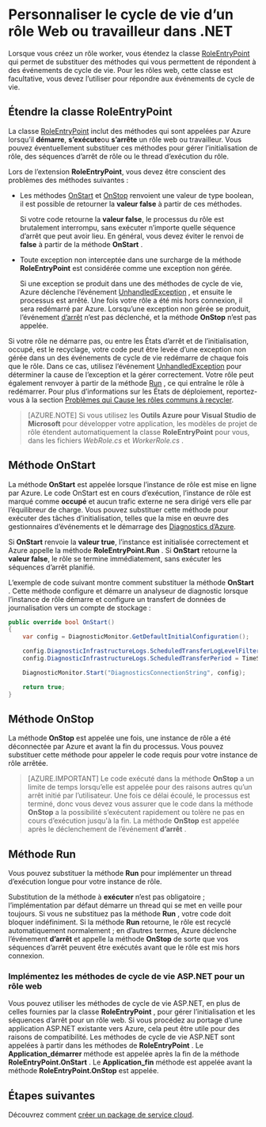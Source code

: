 <properties 
pageTitle="Gérer des événements de cycle de vie du Service en nuage | Microsoft Azure" 
description="Explique comment utiliser les méthodes de cycle de vie d’un rôle de Service Cloud peuvent être dans .NET" 
services="cloud-services" 
documentationCenter=".net" 
authors="Thraka" 
manager="timlt" 
editor=""/>
<tags 
ms.service="cloud-services" 
ms.workload="tbd" 
ms.tgt_pltfrm="na" 
ms.devlang="na" 
ms.topic="article" 
ms.date="09/06/2016" 
ms.author="adegeo"/>

# <a name="customize-the-lifecycle-of-a-web-or-worker-role-in-net"></a>Personnaliser le cycle de vie d’un rôle Web ou travailleur dans .NET

Lorsque vous créez un rôle worker, vous étendez la classe [RoleEntryPoint](https://msdn.microsoft.com/library/azure/microsoft.windowsazure.serviceruntime.roleentrypoint.aspx) qui permet de substituer des méthodes qui vous permettent de répondent à des événements de cycle de vie. Pour les rôles web, cette classe est facultative, vous devez l’utiliser pour répondre aux événements de cycle de vie.

## <a name="extend-the-roleentrypoint-class"></a>Étendre la classe RoleEntryPoint

La classe [RoleEntryPoint](https://msdn.microsoft.com/library/azure/microsoft.windowsazure.serviceruntime.roleentrypoint.aspx) inclut des méthodes qui sont appelées par Azure lorsqu’il **démarre**, **s’exécute**ou **s’arrête** un rôle web ou travailleur. Vous pouvez éventuellement substituer ces méthodes pour gérer l’initialisation de rôle, des séquences d’arrêt de rôle ou le thread d’exécution du rôle. 

Lors de l’extension **RoleEntryPoint**, vous devez être conscient des problèmes des méthodes suivantes :

-   Les méthodes [OnStart](https://msdn.microsoft.com/library/azure/microsoft.windowsazure.serviceruntime.roleentrypoint.onstart.aspx) et [OnStop](https://msdn.microsoft.com/library/azure/microsoft.windowsazure.serviceruntime.roleentrypoint.onstop.aspx) renvoient une valeur de type boolean, il est possible de retourner la **valeur false** à partir de ces méthodes.

     Si votre code retourne la **valeur false**, le processus du rôle est brutalement interrompu, sans exécuter n’importe quelle séquence d’arrêt que peut avoir lieu. En général, vous devez éviter le renvoi de **false** à partir de la méthode **OnStart** .
     
-   Toute exception non interceptée dans une surcharge de la méthode **RoleEntryPoint** est considérée comme une exception non gérée.

     Si une exception se produit dans une des méthodes de cycle de vie, Azure déclenche l’événement [UnhandledException](https://msdn.microsoft.com/library/system.appdomain.unhandledexception.aspx) , et ensuite le processus est arrêté. Une fois votre rôle a été mis hors connexion, il sera redémarré par Azure. Lorsqu’une exception non gérée se produit, l’événement [d’arrêt](https://msdn.microsoft.com/library/azure/microsoft.windowsazure.serviceruntime.roleenvironment.stopping.aspx) n’est pas déclenché, et la méthode **OnStop** n’est pas appelée.

Si votre rôle ne démarre pas, ou entre les États d’arrêt et de l’initialisation, occupé, est le recyclage, votre code peut être levée d’une exception non gérée dans un des événements de cycle de vie redémarre de chaque fois que le rôle. Dans ce cas, utilisez l’événement [UnhandledException](https://msdn.microsoft.com/library/system.appdomain.unhandledexception.aspx) pour déterminer la cause de l’exception et la gérer correctement. Votre rôle peut également renvoyer à partir de la méthode [Run](https://msdn.microsoft.com/library/azure/microsoft.windowsazure.serviceruntime.roleentrypoint.run.aspx) , ce qui entraîne le rôle à redémarrer. Pour plus d’informations sur les États de déploiement, reportez-vous à la section [Problèmes qui Cause les rôles communs à recycler](cloud-services-troubleshoot-common-issues-which-cause-roles-recycle.md).

> [AZURE.NOTE] Si vous utilisez les **Outils Azure pour Visual Studio de Microsoft** pour développer votre application, les modèles de projet de rôle étendent automatiquement la classe **RoleEntryPoint** pour vous, dans les fichiers *WebRole.cs* et *WorkerRole.cs* .

## <a name="onstart-method"></a>Méthode OnStart

La méthode **OnStart** est appelée lorsque l’instance de rôle est mise en ligne par Azure. Le code OnStart est en cours d’exécution, l’instance de rôle est marqué comme **occupé** et aucun trafic externe ne sera dirigé vers elle par l’équilibreur de charge. Vous pouvez substituer cette méthode pour exécuter des tâches d’initialisation, telles que la mise en œuvre des gestionnaires d’événements et le démarrage des [Diagnostics d’Azure](cloud-services-how-to-monitor.md).

Si **OnStart** renvoie la **valeur true**, l’instance est initialisée correctement et Azure appelle la méthode **RoleEntryPoint.Run** . Si **OnStart** retourne la **valeur false**, le rôle se termine immédiatement, sans exécuter les séquences d’arrêt planifié.

L’exemple de code suivant montre comment substituer la méthode **OnStart** . Cette méthode configure et démarre un analyseur de diagnostic lorsque l’instance de rôle démarre et configure un transfert de données de journalisation vers un compte de stockage :

```csharp
public override bool OnStart()
{
    var config = DiagnosticMonitor.GetDefaultInitialConfiguration();

    config.DiagnosticInfrastructureLogs.ScheduledTransferLogLevelFilter = LogLevel.Error;
    config.DiagnosticInfrastructureLogs.ScheduledTransferPeriod = TimeSpan.FromMinutes(5);

    DiagnosticMonitor.Start("DiagnosticsConnectionString", config);

    return true;
}
```

## <a name="onstop-method"></a>Méthode OnStop

La méthode **OnStop** est appelée une fois, une instance de rôle a été déconnectée par Azure et avant la fin du processus. Vous pouvez substituer cette méthode pour appeler le code requis pour votre instance de rôle arrêtée.

> [AZURE.IMPORTANT] Le code exécuté dans la méthode **OnStop** a un limite de temps lorsqu’elle est appelée pour des raisons autres qu’un arrêt initié par l’utilisateur. Une fois ce délai écoulé, le processus est terminé, donc vous devez vous assurer que le code dans la méthode **OnStop** a la possibilité s’exécutent rapidement ou tolère ne pas en cours d’exécution jusqu'à la fin. La méthode **OnStop** est appelée après le déclenchement de l’événement **d’arrêt** .


## <a name="run-method"></a>Méthode Run

Vous pouvez substituer la méthode **Run** pour implémenter un thread d’exécution longue pour votre instance de rôle.

Substitution de la méthode à **exécuter** n’est pas obligatoire ; l’implémentation par défaut démarre un thread qui se met en veille pour toujours. Si vous ne substituez pas la méthode **Run** , votre code doit bloquer indéfiniment. Si la méthode **Run** retourne, le rôle est recyclé automatiquement normalement ; en d’autres termes, Azure déclenche l’événement **d’arrêt** et appelle la méthode **OnStop** de sorte que vos séquences d’arrêt peuvent être exécutés avant que le rôle est mis hors connexion.


### <a name="implementing-the-aspnet-lifecycle-methods-for-a-web-role"></a>Implémentez les méthodes de cycle de vie ASP.NET pour un rôle web

Vous pouvez utiliser les méthodes de cycle de vie ASP.NET, en plus de celles fournies par la classe **RoleEntryPoint** , pour gérer l’initialisation et les séquences d’arrêt pour un rôle web. Si vous procédez au portage d’une application ASP.NET existante vers Azure, cela peut être utile pour des raisons de compatibilité. Les méthodes de cycle de vie ASP.NET sont appelées à partir dans les méthodes de **RoleEntryPoint** . Le **Application\_démarrer** méthode est appelée après la fin de la méthode **RoleEntryPoint.OnStart** . Le **Application\_fin** méthode est appelée avant la méthode **RoleEntryPoint.OnStop** est appelée.

## <a name="next-steps"></a>Étapes suivantes
Découvrez comment [créer un package de service cloud](cloud-services-model-and-package.md).